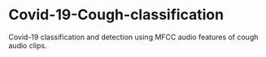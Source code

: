 # Covid-19-Cough-classification
Covid-19 classification and detection  using MFCC audio features of cough audio clips.
